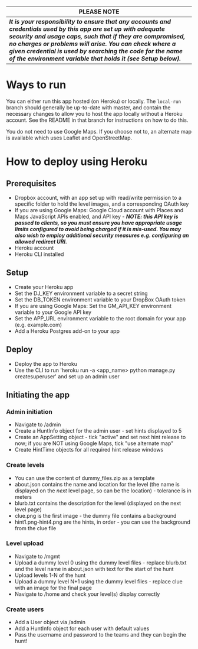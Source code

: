 | **PLEASE NOTE** |
| --- |
| ***It is your responsibility to ensure that any accounts and credentials used by this app are set up with adequate security and usage caps, such that if they are compromised, no charges or problems will arise. You can check where a given credential is used by searching the code for the name of the environment variable that holds it (see Setup below).*** |

# Ways to run
You can either run this app hosted (on Heroku) or locally. 
The `local-run` branch should generally be up-to-date with master, and contain the necessary changes to allow you to host the app locally without a Heroku account. See the README in that branch for instructions on how to do this.

You do not need to use Google Maps. If you choose not to, an alternate map is available which uses Leaflet and OpenStreetMap.

# How to deploy using Heroku
## Prerequisites
- Dropbox account, with an app set up with read/write permission to a specific folder to hold the level images, and a corresponding OAuth key
- If you are using Google Maps: Google Cloud account with Places and Maps JavaScript APIs enabled, and API key - ***NOTE: this API key is passed to clients, so you must ensure you have appropriate usage limits configured to avoid being charged if it is mis-used. You may also wish to employ additional security measures e.g. configuring an allowed redirect URI.***
- Heroku account
- Heroku CLI installed

## Setup
- Create your Heroku app
- Set the DJ_KEY environment variable to a secret string
- Set the DB_TOKEN environment variable to your DropBox OAuth token
- If you are using Google Maps: Set the GM_API_KEY environment variable to your Google API key
- Set the APP_URL environment variable to the root domain for your app (e.g. example.com)
- Add a Heroku Postgres add-on to your app

## Deploy
- Deploy the app to Heroku
- Use the CLI to run 'heroku run -a <app_name> python manage.py createsuperuser' and set up an admin user

## Initiating the app
### Admin initiation
- Navigate to <domain>/admin
- Create a HuntInfo object for the admin user - set hints displayed to 5
- Create an AppSetting object - tick "active" and set next hint release to now; if you are NOT using Google Maps, tick "use alternate map"
- Create HintTime objects for all required hint release windows

### Create levels
- You can use the content of dummy_files.zip as a template
- about.json contains the name and location for the level (the name is displayed on the *next* level page, so can be the location) - tolerance is in meters
- blurb.txt contains the description for the level (displayed on the next level page)
- clue.png is the first image - the dummy file contains a background
- hint1.png-hint4.png are the hints, in order - you can use the background from the clue file

### Level upload
- Navigate to <domain>/mgmt
- Upload a dummy level 0 using the dummy level files - replace blurb.txt and the level name in about.json with text for the start of the hunt
- Upload levels 1-N of the hunt
- Upload a dummy level N+1 using the dummy level files - replace clue with an image for the final page
- Navigate to <domain>/home and check your level(s) display correctly

### Create users
- Add a User object via <domain>/admin
- Add a HuntInfo object for each user with default values
- Pass the username and password to the teams and they can begin the hunt!
